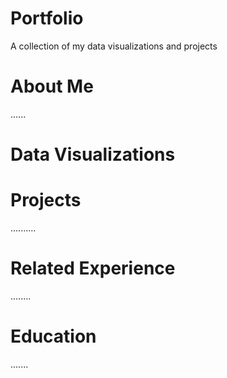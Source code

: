 # Portfolio
A collection of my data visualizations and projects

# About Me
......

# Data Visualizations


# Projects
..........
 
# Related Experience
........

# Education
.......
